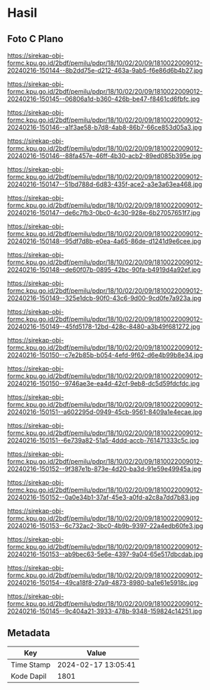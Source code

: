 # Hasil

## Foto C Plano

https://sirekap-obj-formc.kpu.go.id/2bdf/pemilu/pdpr/18/10/02/20/09/1810022009012-20240216-150144--8b2dd75e-d212-463a-9ab5-f6e86d6b4b27.jpg

https://sirekap-obj-formc.kpu.go.id/2bdf/pemilu/pdpr/18/10/02/20/09/1810022009012-20240216-150145--06806a1d-b360-426b-be47-f8461cd6fbfc.jpg

https://sirekap-obj-formc.kpu.go.id/2bdf/pemilu/pdpr/18/10/02/20/09/1810022009012-20240216-150146--a1f3ae58-b7d8-4ab8-86b7-66ce853d05a3.jpg

https://sirekap-obj-formc.kpu.go.id/2bdf/pemilu/pdpr/18/10/02/20/09/1810022009012-20240216-150146--88fa457e-46ff-4b30-acb2-89ed085b395e.jpg

https://sirekap-obj-formc.kpu.go.id/2bdf/pemilu/pdpr/18/10/02/20/09/1810022009012-20240216-150147--51bd788d-6d83-435f-ace2-a3e3a63ea468.jpg

https://sirekap-obj-formc.kpu.go.id/2bdf/pemilu/pdpr/18/10/02/20/09/1810022009012-20240216-150147--de6c7fb3-0bc0-4c30-928e-6b27057651f7.jpg

https://sirekap-obj-formc.kpu.go.id/2bdf/pemilu/pdpr/18/10/02/20/09/1810022009012-20240216-150148--95df7d8b-e0ea-4a65-86de-d1241d9e6cee.jpg

https://sirekap-obj-formc.kpu.go.id/2bdf/pemilu/pdpr/18/10/02/20/09/1810022009012-20240216-150148--de60f07b-0895-42bc-90fa-b4919d4a92ef.jpg

https://sirekap-obj-formc.kpu.go.id/2bdf/pemilu/pdpr/18/10/02/20/09/1810022009012-20240216-150149--325e1dcb-90f0-43c6-9d00-9cd0fe7a923a.jpg

https://sirekap-obj-formc.kpu.go.id/2bdf/pemilu/pdpr/18/10/02/20/09/1810022009012-20240216-150149--45fd5178-12bd-428c-8480-a3b49f681272.jpg

https://sirekap-obj-formc.kpu.go.id/2bdf/pemilu/pdpr/18/10/02/20/09/1810022009012-20240216-150150--c7e2b85b-b054-4efd-9f62-d6e4b99b8e34.jpg

https://sirekap-obj-formc.kpu.go.id/2bdf/pemilu/pdpr/18/10/02/20/09/1810022009012-20240216-150150--9746ae3e-ea4d-42cf-9eb8-dc5d59fdcfdc.jpg

https://sirekap-obj-formc.kpu.go.id/2bdf/pemilu/pdpr/18/10/02/20/09/1810022009012-20240216-150151--a602295d-0949-45cb-9561-8409a1e4ecae.jpg

https://sirekap-obj-formc.kpu.go.id/2bdf/pemilu/pdpr/18/10/02/20/09/1810022009012-20240216-150151--6e739a82-51a5-4ddd-accb-761471333c5c.jpg

https://sirekap-obj-formc.kpu.go.id/2bdf/pemilu/pdpr/18/10/02/20/09/1810022009012-20240216-150152--9f387e1b-873e-4d20-ba3d-91e59e49945a.jpg

https://sirekap-obj-formc.kpu.go.id/2bdf/pemilu/pdpr/18/10/02/20/09/1810022009012-20240216-150152--0a0e34b1-37af-45e3-a0fd-a2c8a7dd7b83.jpg

https://sirekap-obj-formc.kpu.go.id/2bdf/pemilu/pdpr/18/10/02/20/09/1810022009012-20240216-150153--6c732ac2-3bc0-4b9b-9397-22a4edb60fe3.jpg

https://sirekap-obj-formc.kpu.go.id/2bdf/pemilu/pdpr/18/10/02/20/09/1810022009012-20240216-150153--ab9bec63-5e6e-4397-9a04-65e517dbcdab.jpg

https://sirekap-obj-formc.kpu.go.id/2bdf/pemilu/pdpr/18/10/02/20/09/1810022009012-20240216-150154--49ca18f8-27a9-4873-8980-ba1e61e5918c.jpg

https://sirekap-obj-formc.kpu.go.id/2bdf/pemilu/pdpr/18/10/02/20/09/1810022009012-20240216-150145--9c404a21-3933-478b-9348-159824c14251.jpg


## Metadata

| Key        | Value               |
| ---------- | ------------------- |
| Time Stamp | 2024-02-17 13:05:41 |
| Kode Dapil | 1801                |



